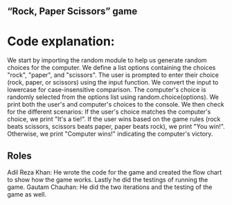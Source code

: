 ## “Rock, Paper Scissors” game 
# Code explanation:
We start by importing the random module to help us generate random choices for the computer.
We define a list options containing the choices "rock", "paper", and "scissors".
The user is prompted to enter their choice (rock, paper, or scissors) using the input function. We convert the input to lowercase for case-insensitive comparison.
The computer's choice is randomly selected from the options list using random.choice(options).
We print both the user's and computer's choices to the console.
We then check for the different scenarios:
If the user's choice matches the computer's choice, we print "It's a tie!".
If the user wins based on the game rules (rock beats scissors, scissors beats paper, paper beats rock), we print "You win!".
Otherwise, we print "Computer wins!" indicating the computer's victory.

## Roles
Adil Reza Khan: He wrote the code for the game and created the flow chart to show how the game works. Lastly he did the testings of running the game.
Gautam Chauhan: He did the two iterations and the testing of the game as well.

